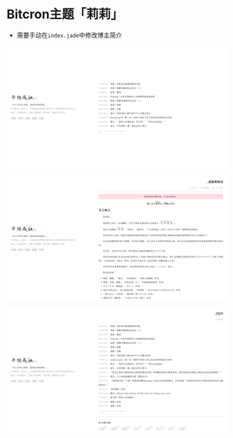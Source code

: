 # Bitcron主题「莉莉」

- 需要手动在`index.jade`中修改博主简介

![Screenshot](./Screenshot-01.png)

![Screenshot](./Screenshot-02.png)

![Screenshot](./Screenshot-03.png)
